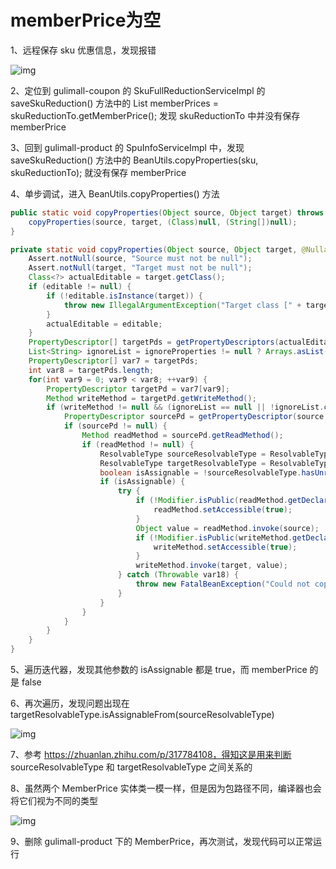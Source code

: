 # memberPrice为空

1、远程保存 sku 优惠信息，发现报错

![img](https://cdn.nlark.com/yuque/0/2023/png/2836791/1693549187533-224f8c94-6db5-4783-8162-64630fb73526.png)

2、定位到 gulimall-coupon 的 SkuFullReductionServiceImpl 的 saveSkuReduction() 方法中的 List<MemberPrice> memberPrices = skuReductionTo.getMemberPrice(); 发现 skuReductionTo 中并没有保存 memberPrice

3、回到 gulimall-product 的 SpuInfoServiceImpl 中，发现 saveSkuReduction() 方法中的 BeanUtils.copyProperties(sku, skuReductionTo); 就没有保存 memberPrice

4、单步调试，进入 BeanUtils.copyProperties() 方法

```java
public static void copyProperties(Object source, Object target) throws BeansException {
    copyProperties(source, target, (Class)null, (String[])null);
}

private static void copyProperties(Object source, Object target, @Nullable Class<?> editable, @Nullable String... ignoreProperties) throws BeansException {
    Assert.notNull(source, "Source must not be null");
    Assert.notNull(target, "Target must not be null");
    Class<?> actualEditable = target.getClass();
    if (editable != null) {
        if (!editable.isInstance(target)) {
            throw new IllegalArgumentException("Target class [" + target.getClass().getName() + "] not assignable to Editable class [" + editable.getName() + "]");
        }
        actualEditable = editable;
    }
    PropertyDescriptor[] targetPds = getPropertyDescriptors(actualEditable);
    List<String> ignoreList = ignoreProperties != null ? Arrays.asList(ignoreProperties) : null;
    PropertyDescriptor[] var7 = targetPds;
    int var8 = targetPds.length;
    for(int var9 = 0; var9 < var8; ++var9) {
        PropertyDescriptor targetPd = var7[var9];
        Method writeMethod = targetPd.getWriteMethod();
        if (writeMethod != null && (ignoreList == null || !ignoreList.contains(targetPd.getName()))) {
            PropertyDescriptor sourcePd = getPropertyDescriptor(source.getClass(), targetPd.getName());
            if (sourcePd != null) {
                Method readMethod = sourcePd.getReadMethod();
                if (readMethod != null) {
                    ResolvableType sourceResolvableType = ResolvableType.forMethodReturnType(readMethod);
                    ResolvableType targetResolvableType = ResolvableType.forMethodParameter(writeMethod, 0);
                    boolean isAssignable = !sourceResolvableType.hasUnresolvableGenerics() && !targetResolvableType.hasUnresolvableGenerics() ? targetResolvableType.isAssignableFrom(sourceResolvableType) : ClassUtils.isAssignable(writeMethod.getParameterTypes()[0], readMethod.getReturnType());
                    if (isAssignable) {
                        try {
                            if (!Modifier.isPublic(readMethod.getDeclaringClass().getModifiers())) {
                                readMethod.setAccessible(true);
                            }
                            Object value = readMethod.invoke(source);
                            if (!Modifier.isPublic(writeMethod.getDeclaringClass().getModifiers())) {
                                writeMethod.setAccessible(true);
                            }
                            writeMethod.invoke(target, value);
                        } catch (Throwable var18) {
                            throw new FatalBeanException("Could not copy property '" + targetPd.getName() + "' from source to target", var18);
                        }
                    }
                }
            }
        }
    }
}
```

5、遍历迭代器，发现其他参数的 isAssignable 都是 true，而 memberPrice 的是 false

6、再次遍历，发现问题出现在 targetResolvableType.isAssignableFrom(sourceResolvableType)

![img](https://cdn.nlark.com/yuque/0/2023/png/2836791/1693549192178-58be4715-8116-4394-b0d9-8818c2af15cd.png)

7、参考 https://zhuanlan.zhihu.com/p/317784108，得知这是用来判断 sourceResolvableType 和 targetResolvableType 之间关系的

8、虽然两个 MemberPrice 实体类一模一样，但是因为包路径不同，编译器也会将它们视为不同的类型

![img](https://cdn.nlark.com/yuque/0/2023/png/2836791/1693549195949-151c6c84-4c5f-417a-bb45-2d3ed48cab7f.png)

9、删除 gulimall-product 下的 MemberPrice，再次测试，发现代码可以正常运行